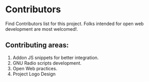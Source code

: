 # Contributors

Find Contributors list for this project. Folks intended for open web development are most welcomed!. 

## Contributing areas:
  1. Addon JS snippets for better integration.
  2. GNU Radio scripts development.
  3. Open Web practices.
  4. Project Logo Design

